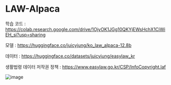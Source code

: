 # LAW-Alpaca

학습 코드 : https://colab.research.google.com/drive/1OjyOK1JGg10QKYjEWsHchX1CiWiEH_si?usp=sharing

모델 : https://huggingface.co/juicyjung/ko_law_alpaca-12.8b

데이터 : https://huggingface.co/datasets/juicyjung/easylaw_kr

생활법령 데이터 저작권 정책 : https://www.easylaw.go.kr/CSP/InfoCopyright.laf

![image](https://github.com/juicyjung/LAW-Alpaca/assets/83687471/7704897e-4775-401c-a075-526b9c9fd211)
